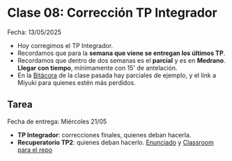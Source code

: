 # Clase 08: Corrección TP Integrador

Fecha: 13/05/2025

* Hoy corregimos el TP Integrador.
* Recordamos que para la **semana que viene se entregan los últimos TP**.
* Recordamos que dentro de dos semanas es el **parcial** y es en **Medrano**. **Llegar con tiempo**, mínimamente con 15' de antelación.
* En la [Bitácora](https://github.com/pdepman/bitacoras/blob/main/2025/07-RepasoParcial.md) de la clase pasada hay parciales de ejemplo, y el link a Miyuki para quienes estén más perdidos.

## Tarea

Fecha de entrega: Miércoles 21/05

- **TP Integrador**: correcciones finales, quienes deban hacerla.
- **Recuperatorio TP2**: quienes deban hacerlo. [Enunciado](https://docs.google.com/document/d/1nxAsy_oluBsUl2_7CywVOrAopeIV8KmzkKwZZRMLGvw/edit?usp=sharing) y [Classroom para el repo](https://classroom.github.com/a/EEia6eMj) 
